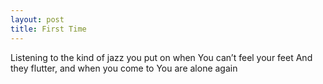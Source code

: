 ```yaml
---
layout: post
title: First Time 
---
```


Listening to the kind of jazz you put on when 
You can’t feel your feet 
And they flutter, and when you come to 
You are alone again 